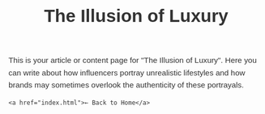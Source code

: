 <!DOCTYPE html>
<html lang="en">
<head>
  <meta charset="UTF-8" />
  <meta name="viewport" content="width=device-width, initial-scale=1.0"/>
  <title>Illusion of Luxury</title>
  <style>
    body {
      font-family: Arial, sans-serif;
      background: #fdfdfd;
      color: #333;
      margin: 0;
      padding: 20px;
    }

    header {
      background-color: #182b0a;
      color: white;
      padding: 20px;
      text-align: center;
    }

    h1 {
      font-size: 2.5em;
      margin-bottom: 10px;
    }

    p {
      font-size: 1.1em;
      line-height: 1.6;
    }

    a {
      display: inline-block;
      margin-top: 20px;
      text-decoration: none;
      color: #182b0a;
      font-weight: bold;
    }
  </style>
</head>
<body>

  <header>
    <h1>The Illusion of Luxury</h1>
  </header>

  <main>
    <p>
      This is your article or content page for "The Illusion of Luxury". Here you can write about how influencers portray unrealistic lifestyles and how brands may sometimes overlook the authenticity of these portrayals.
    </p>

    <a href="index.html">← Back to Home</a>
  </main>

</body>
</html>
